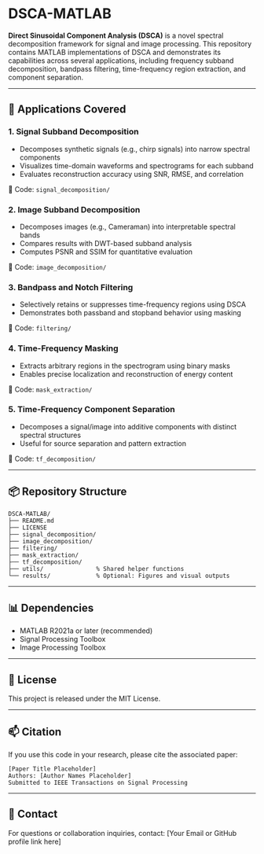 # DSCA-MATLAB

**Direct Sinusoidal Component Analysis (DSCA)** is a novel spectral decomposition framework for signal and image processing. This repository contains MATLAB implementations of DSCA and demonstrates its capabilities across several applications, including frequency subband decomposition, bandpass filtering, time-frequency region extraction, and component separation.

---

## 🔬 Applications Covered

### 1. Signal Subband Decomposition

- Decomposes synthetic signals (e.g., chirp signals) into narrow spectral components
- Visualizes time-domain waveforms and spectrograms for each subband
- Evaluates reconstruction accuracy using SNR, RMSE, and correlation

📁 Code: `signal_decomposition/`

### 2. Image Subband Decomposition

- Decomposes images (e.g., Cameraman) into interpretable spectral bands
- Compares results with DWT-based subband analysis
- Computes PSNR and SSIM for quantitative evaluation

📁 Code: `image_decomposition/`

### 3. Bandpass and Notch Filtering

- Selectively retains or suppresses time-frequency regions using DSCA
- Demonstrates both passband and stopband behavior using masking

📁 Code: `filtering/`

### 4. Time-Frequency Masking

- Extracts arbitrary regions in the spectrogram using binary masks
- Enables precise localization and reconstruction of energy content

📁 Code: `mask_extraction/`

### 5. Time-Frequency Component Separation

- Decomposes a signal/image into additive components with distinct spectral structures
- Useful for source separation and pattern extraction

📁 Code: `tf_decomposition/`

---

## 📦 Repository Structure

```
DSCA-MATLAB/
├── README.md
├── LICENSE
├── signal_decomposition/
├── image_decomposition/
├── filtering/
├── mask_extraction/
├── tf_decomposition/
├── utils/               % Shared helper functions
└── results/             % Optional: Figures and visual outputs
```

---

## 📊 Dependencies

- MATLAB R2021a or later (recommended)
- Signal Processing Toolbox
- Image Processing Toolbox

---

## 📄 License

This project is released under the MIT License.

---

## 📫 Citation

If you use this code in your research, please cite the associated paper:

```
[Paper Title Placeholder]
Authors: [Author Names Placeholder]
Submitted to IEEE Transactions on Signal Processing
```

---

## 🔗 Contact

For questions or collaboration inquiries, contact: [Your Email or GitHub profile link here]

